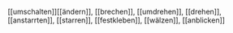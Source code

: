[[umschalten]][[ändern]], [[brechen]], [[umdrehen]], [[drehen]], [[anstarrten]], [[starren]], [[festkleben]], [[wälzen]], [[anblicken]]